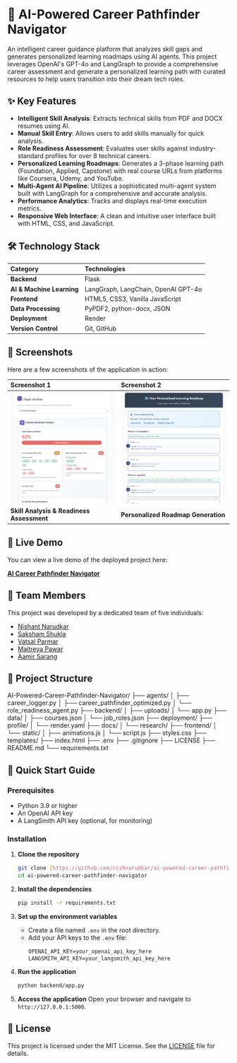 # 🚀 AI-Powered Career Pathfinder Navigator

An intelligent career guidance platform that analyzes skill gaps and generates personalized learning roadmaps using AI agents. This project leverages OpenAI's GPT-4o and LangGraph to provide a comprehensive career assessment and generate a personalized learning path with curated resources to help users transition into their dream tech roles.

## ✨ Key Features

-   **Intelligent Skill Analysis**: Extracts technical skills from PDF and DOCX resumes using AI.
-   **Manual Skill Entry**: Allows users to add skills manually for quick analysis.
-   **Role Readiness Assessment**: Evaluates user skills against industry-standard profiles for over 8 technical careers.
-   **Personalized Learning Roadmaps**: Generates a 3-phase learning path (Foundation, Applied, Capstone) with real course URLs from platforms like Coursera, Udemy, and YouTube.
-   **Multi-Agent AI Pipeline**: Utilizes a sophisticated multi-agent system built with LangGraph for a comprehensive and accurate analysis.
-   **Performance Analytics**: Tracks and displays real-time execution metrics.
-   **Responsive Web Interface**: A clean and intuitive user interface built with HTML, CSS, and JavaScript.

## 🛠️ Technology Stack

| Category                  | Technologies                                |
| :------------------------ | :------------------------------------------ |
| **Backend** |  Flask             |
| **AI & Machine Learning** | LangGraph, LangChain, OpenAI GPT-4o         |
| **Frontend** | HTML5, CSS3, Vanilla JavaScript             |
| **Data Processing** | PyPDF2, python-docx, JSON                   |
| **Deployment** | Render                      |
| **Version Control** | Git, GitHub                                 |

## 📸 Screenshots

Here are a few screenshots of the application in action:

| Screenshot 1                                     | Screenshot 2                                       |
| :----------------------------------------------- | :------------------------------------------------- |
| ![Screenshot 1](screenshots/Jobreadiness.png)    | ![Screenshot 2](screenshots/roadmap.png)      |
| **Skill Analysis & Readiness Assessment** | **Personalized Roadmap Generation** |

## 🚀 Live Demo

You can view a live demo of the deployed project here:

[**AI Career Pathfinder Navigator**](https://ai-powered-career-pathfinder-navigator.onrender.com)

## 👥 Team Members

This project was developed by a dedicated team of five individuals:

-   [Nishant Narudkar](https://github.com/nishnarudkar)
-   [Saksham Shukla](https://github.com/Saksham-3175)
-   [Vatsal Parmar](https://github.com/Vatsal211005)
-   [Maitreya Pawar](https://github.com/Metzo64)
-   [Aamir Sarang](https://github.com/Aamir-Sarang31)

## 📁 Project Structure
AI-Powered-Career-Pathfinder-Navigator/
├── agents/
│   ├── career_logger.py
│   ├── career_pathfinder_optimized.py
│   └── role_readiness_agent.py
├── backend/
│   ├── uploads/
│   └── app.py
├── data/
│   ├── courses.json
│   └── job_roles.json
├── deployment/
├── profile/
│   └── render.yaml
├── docs/
│   └── research/
├── frontend/
│   └── static/
│       ├── animations.js
│       └── script.js
├── styles.css
├── templates/
├── index.html
├── .env
├── .gitignore
├── LICENSE
├── README.md
└── requirements.txt


## 🚀 Quick Start Guide

### Prerequisites
-   Python 3.9 or higher
-   An OpenAI API key
-   A LangSmith API key (optional, for monitoring)

### Installation

1.  **Clone the repository**
    ```bash
    git clone [https://github.com/nishnarudkar/ai-powered-career-pathfinder-navigator.git](https://github.com/nishnarudkar/ai-powered-career-pathfinder-navigator.git)
    cd ai-powered-career-pathfinder-navigator
    ```

2.  **Install the dependencies**
    ```bash
    pip install -r requirements.txt
    ```

3.  **Set up the environment variables**
    - Create a file named `.env` in the root directory.
    - Add your API keys to the `.env` file:
        ```
        OPENAI_API_KEY=your_openai_api_key_here
        LANGSMITH_API_KEY=your_langsmith_api_key_here
        ```

4.  **Run the application**
    ```bash
    python backend/app.py
    ```

5.  **Access the application**
    Open your browser and navigate to `http://127.0.0.1:5000`.

## 📄 License

This project is licensed under the MIT License. See the [LICENSE](LICENSE) file for details.
